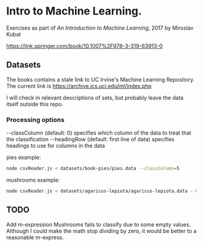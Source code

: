 # Intro to Machine Learning.

Exercises as part of _An Introduction to Machine Learning_, 2017 by Miroslav Kubat

https://link.springer.com/book/10.1007%2F978-3-319-63913-0

## Datasets
The books contains a stale link to UC Irvine's Machine Learning Repository.  The current link is https://archive.ics.uci.edu/ml/index.php

I will check in relevant descriptions of sets, but probably leave the data itself outside this repo.

### Processing options
--classColumn (default: 0) specifies which column of the data to treat that the classification
--headingRow (default: first line of data) specifies headings to use for columns in the data

pies example:
```bash
node csvReader.js < datasets/book-pies/pies.data --classColumn=5
```

mushrooms example:
```bash
node csvReader.js < datasets/agaricus-lepiota/agaricus-lepiota.data --headingRow="class,cap-shape,cap-surface,cap-color,bruises?,odor,gill-attachment,gill-spacing,gill-size,gill-color,stalk-shape,stalk-root,stalk-surface-above-ring,stalk-surface-below-ring,stalk-color-above-ring,stalk-color-below-ring,veil-type,veil-color,ring-number,ring-type,spore-print-color,population,habitat"
```

## TODO
Add m-expression
Mushrooms fails to classify due to some empty values.  Although I could make the math stop dividing by zero, it would be better to a reasonable m-express.
